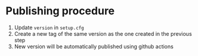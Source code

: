 # Publishing procedure

1.  Update `version` in `setup.cfg`
2.  Create a new tag of the same version as the one created in the previous step
3.  New version will be automatically published using github actions

